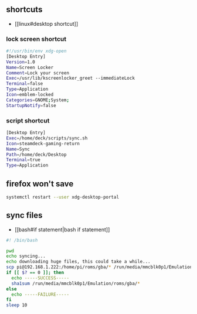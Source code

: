 ## shortcuts

- [[linux#desktop shortcut]]

### lock screen shortcut

```sh
#!/usr/bin/env xdg-open
[Desktop Entry]
Version=1.0
Name=Screen Locker
Comment=Lock your screen
Exec=/usr/lib/kscreenlocker_greet --immediateLock
Terminal=false
Type=Application
Icon=emblem-locked
Categories=GNOME;System;
StartupNotify=false
```

### script shortcut

```sh
[Desktop Entry]
Exec=/home/deck/scripts/sync.sh
Icon=steamdeck-gaming-return
Name=Sync
Path=/home/deck/Desktop
Terminal=true
Type=Application
```

## firefox won't save
  
```sh
systemctl restart --user xdg-desktop-portal
```

## sync files

- [[bash#if statement|bash if statement]]

```sh
#! /bin/bash

pwd
echo syncing...
echo downloading huge files, this could take a while...
scp pi@192.168.1.222:/home/pi/roms/gba/* /run/media/mmcblk0p1/Emulation/roms/gba
if [[ $? == 0 ]]; then
  echo -----SUCCESS-----
  sha1sum /run/media/mmcblk0p1/Emulation/roms/gba/*
else
  echo -----FAILURE-----
fi
sleep 10
```
